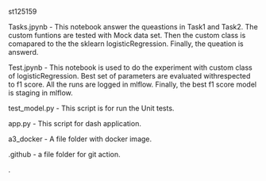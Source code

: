 st125159

Tasks.jpynb -
This notebook answer the queastions in Task1 and Task2.
The custom funtions are tested with Mock data set.
Then the custom class is comapared to the the sklearn logisticRegression.
Finally, the queation is answerd.

Test.jpynb - 
This notebook is used to do the experiment with custom class of logisticRegression. 
Best set of parameters are evaluated withrespected to f1 score. 
All the runs are logged in mlflow.
Finally, the best f1 score model is staging in mlflow. 

test_model.py - This script is for run the Unit tests.

app.py - This script for dash application.

a3_docker - A file folder with docker image.

.github - a file folder for git action.

.

